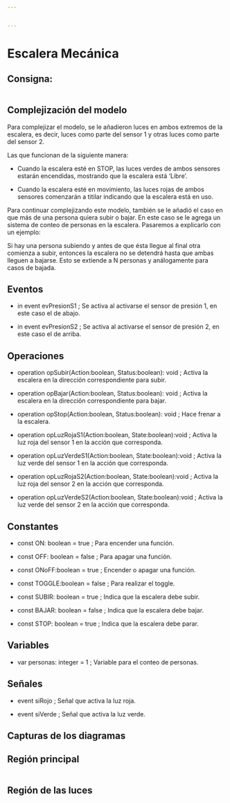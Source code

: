 ```yaml
---


---
```


<h1 id="escalera-mecánica">Escalera Mecánica</h1>
<h2 id="consigna">Consigna:</h2>
<p><img src="https://lh6.googleusercontent.com/YSecMkvKPss2T-YVn43yP1OtvINNU905wNDSscHXJbgdWAyZQMgF43QhHzrItfPuALVBb6o3fyFdGlNV4s4EjvmtCiJZgGXCETffkMXX4v3ABX8SExrMbpXIYzf83dClQQXYWr7F" alt=""></p>
<h2 id="complejización-del-modelo">Complejización del modelo</h2>
<p>Para complejizar el modelo, se le añadieron luces en ambos extremos de la escalera, es decir, luces como parte del sensor 1 y otras luces como parte del sensor 2.</p>
<p>Las que funcionan de la siguiente manera:</p>
<ul>
<li>
<p>Cuando la escalera esté en STOP, las luces verdes de ambos sensores estarán encendidas, mostrando que la escalera está ‘Libre’.</p>
</li>
<li>
<p>Cuando la escalera esté en movimiento, las luces rojas de ambos sensores comenzarán a titilar indicando que la escalera está en uso.</p>
</li>
</ul>
<p>Para continuar complejizando este modelo, también se le añadió el caso en que más de una persona quiera subir o bajar. En este caso se le agrega un sistema de conteo de personas en la escalera. Pasaremos a explicarlo con un ejemplo:</p>
<p>Si hay una persona subiendo y antes de que ésta llegue al final otra comienza a subir, entonces la escalera no se detendrá hasta que ambas lleguen a bajarse. Esto se extiende a N personas y análogamente para casos de bajada.</p>
<h2 id="eventos">Eventos</h2>
<ul>
<li>
<p>in event evPresionS1 ; Se activa al activarse el sensor de presión 1, en este caso el de abajo.</p>
</li>
<li>
<p>in event evPresionS2 ; Se activa al activarse el sensor de presión 2, en este caso el de arriba.</p>
</li>
</ul>
<h2 id="operaciones">Operaciones</h2>
<ul>
<li>
<p>operation opSubir(Action:boolean, Status:boolean): void ; Activa la escalera en la dirección correspondiente para subir.</p>
</li>
<li>
<p>operation opBajar(Action:boolean, Status:boolean): void ; Activa la escalera en la dirección correspondiente para bajar.</p>
</li>
<li>
<p>operation opStop(Action:boolean, Status:boolean): void ; Hace frenar a la escalera.</p>
</li>
<li>
<p>operation opLuzRojaS1(Action:boolean, State:boolean):void ; Activa la luz roja del sensor 1 en la acción que corresponda.</p>
</li>
<li>
<p>operation opLuzVerdeS1(Action:boolean, State:boolean):void ; Activa la luz verde del sensor 1 en la acción que corresponda.</p>
</li>
<li>
<p>operation opLuzRojaS2(Action:boolean, State:boolean):void ; Activa la luz roja del sensor 2 en la acción que corresponda.</p>
</li>
<li>
<p>operation opLuzVerdeS2(Action:boolean, State:boolean):void ; Activa la luz verde del sensor 2 en la acción que corresponda.</p>
</li>
</ul>
<h2 id="constantes">Constantes</h2>
<ul>
<li>
<p>const ON: boolean = true ; Para encender una función.</p>
</li>
<li>
<p>const OFF: boolean = false ; Para apagar una función.</p>
</li>
<li>
<p>const ONoFF:boolean = true ; Encender o apagar una función.</p>
</li>
<li>
<p>const TOGGLE:boolean = false ; Para realizar el toggle.</p>
</li>
<li>
<p>const SUBIR: boolean = true ; Indica que la escalera debe subir.</p>
</li>
<li>
<p>const BAJAR: boolean = false ; Indica que la escalera debe bajar.</p>
</li>
<li>
<p>const STOP: boolean = true ; Indica que la escalera debe parar.</p>
</li>
</ul>
<h2 id="variables">Variables</h2>
<ul>
<li>var personas: integer = 1 ; Variable para el conteo de personas.</li>
</ul>
<h2 id="señales">Señales</h2>
<ul>
<li>
<p>event siRojo ; Señal que activa la luz roja.</p>
</li>
<li>
<p>event siVerde ; Señal que activa la luz verde.</p>
</li>
</ul>
<h2 id="capturas-de-los-diagramas">Capturas de los diagramas</h2>
<h2 id="región-principal">Región principal</h2>
<p><img src="https://lh6.googleusercontent.com/ywEhhxOVh8BSxWREv_cr6Yb9Cl86DaeMyhH7tOIAHdCLa64GLeZ-cDyEE6_uITaVO2mvm-XxVb0IZkLiWdkqHjZzR1Z1KeTG26TpuF_f07HLyXlwtcUxRiNVB7QVZDh0nVyTKPFo" alt=""></p>
<h2 id="región-de-las-luces">Región de las luces</h2>
<p><img src="https://lh4.googleusercontent.com/20BSjHuJaO0HnlWb0ja6XHG22rMqhD2atvUQDx_6eHn1PJ0X9cMs5VQC-8SNVVDhqtvMQhTFhP20IRYz9ScqxajLuC8JyrSBYyVv1Wo0uxB-i-pgdNIGpwI82b_BPotpDMlS3ETh" alt=""></p>

